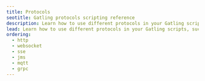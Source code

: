```yaml
---
title: Protocols
seotitle: Gatling protocols scripting reference
description: Learn how to use different protocols in your Gatling scripts, such as HTTP, WebSockets, Server-Sent Events (SSE), JMS, MQTT, or gRPC.
lead: Learn how to use different protocols in your Gatling scripts, such as HTTP, WebSockets, Server-Sent Events (SSE), JMS, MQTT, or gRPC.
ordering:
  - http
  - websocket
  - sse
  - jms
  - mqtt
  - grpc
---
```

